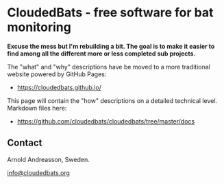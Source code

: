 # CloudedBats - free software for bat monitoring

**Excuse the mess but I'm rebuilding a bit. 
The goal is to make it easier to find among all the 
different more or less completed sub projects.**

The "what" and "why" descriptions have be moved to a 
more traditional website powered by GitHub Pages:

- https://cloudedbats.github.io/

This page will contain the "how" descriptions on a 
detailed technical level. Markdown files here:

- https://github.com/cloudedbats/cloudedbats/tree/master/docs



## Contact

Arnold Andreasson, Sweden.

info@cloudedbats.org